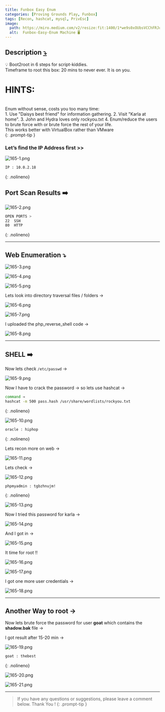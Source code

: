 ```yaml
---
title: Funbox Easy Enum
categories: [Proving Grounds Play, Funbox]
tags: [Recon, hashcat, mysql, PrivEsc]
image:
  path: https://miro.medium.com/v2/resize:fit:1400/1*we9s0xOUbsVCChFRJuPo7A.jpeg
  alt:  Funbox-Easy-Enum Machine 🖥️
---
```


## **Description [⤵️](https://www.vulnhub.com/entry/funbox-easyenum,565/)**

>
💡 Boot2root in 6 steps for script-kiddies.
<br>
Timeframe to root this box: 20 mins to never ever. It is on you.
<br>
# **HINTS:**
<br>
Enum without sense, costs you too many time:
<br>
1. Use "Daisys best friend" for information gathering.
2. Visit "Karla at home".
3. John and Hydra loves only rockyou.txt
4. Enum/reduce the users to brute force with or brute force the rest of your life.
<br>
This works better with VirtualBox rather than VMware
<br>
{: .prompt-tip }

### Let’s find the IP Address first >>

![165-1.png](/Vulnhub-Files/img/Funbox-Easy-Enum/165-1.png)

```bash
IP : 10.0.2.18
```
{: .nolineno}

## Port Scan Results ➡️

![165-2.png](/Vulnhub-Files/img/Funbox-Easy-Enum/165-2.png)

```bash
OPEN PORTS >
22  SSH
80  HTTP
```
{: .nolineno}

<hr>

## Web Enumeration ⤵️

![165-3.png](/Vulnhub-Files/img/Funbox-Easy-Enum/165-3.png)

![165-4.png](/Vulnhub-Files/img/Funbox-Easy-Enum/165-4.png)

![165-5.png](/Vulnhub-Files/img/Funbox-Easy-Enum/165-5.png)

Lets look into directory traversal files / folders →

![165-6.png](/Vulnhub-Files/img/Funbox-Easy-Enum/165-6.png)

![165-7.png](/Vulnhub-Files/img/Funbox-Easy-Enum/165-7.png)

I uploaded the php_reverse_shell code →

![165-8.png](/Vulnhub-Files/img/Funbox-Easy-Enum/165-8.png)

---

## SHELL ➡️

Now lets check `/etc/passwd` →

![165-9.png](/Vulnhub-Files/img/Funbox-Easy-Enum/165-9.png)

Now I have to crack the password → so lets use hashcat →

```bash
command → 
hashcat -m 500 pass.hash /usr/share/wordlists/rockyou.txt
```
{: .nolineno}

![165-10.png](/Vulnhub-Files/img/Funbox-Easy-Enum/165-10.png)

```bash
oracle : hiphop
```
{: .nolineno}

Lets recon more on web →

![165-11.png](/Vulnhub-Files/img/Funbox-Easy-Enum/165-11.png)

Lets check →

![165-12.png](/Vulnhub-Files/img/Funbox-Easy-Enum/165-12.png)

```bash
phpmyadmin : tgbzhnujm!
```
{: .nolineno}

![165-13.png](/Vulnhub-Files/img/Funbox-Easy-Enum/165-13.png)

Now I tried this password for karla →

![165-14.png](/Vulnhub-Files/img/Funbox-Easy-Enum/165-14.png)

And I got in →

![165-15.png](/Vulnhub-Files/img/Funbox-Easy-Enum/165-15.png)

It time for root !!

![165-16.png](/Vulnhub-Files/img/Funbox-Easy-Enum/165-16.png)

![165-17.png](/Vulnhub-Files/img/Funbox-Easy-Enum/165-17.png)

I got one more user credentials →

![165-18.png](/Vulnhub-Files/img/Funbox-Easy-Enum/165-18.png)

---

## **Another Way to root →**

Now lets brute force the password for user **goat** which contains the **shadow.bak** file →

I got result after 15-20 min →

![165-19.png](/Vulnhub-Files/img/Funbox-Easy-Enum/165-19.png)

```bash
goat : thebest
```
{: .nolineno}

![165-20.png](/Vulnhub-Files/img/Funbox-Easy-Enum/165-20.png)

![165-21.png](/Vulnhub-Files/img/Funbox-Easy-Enum/165-21.png)

---

> If you have any questions or suggestions, please leave a comment below.
Thank You ! 
{: .prompt-tip }